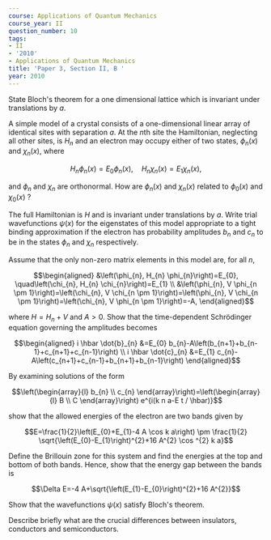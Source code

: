 ```yaml
---
course: Applications of Quantum Mechanics
course_year: II
question_number: 10
tags:
- II
- '2010'
- Applications of Quantum Mechanics
title: 'Paper 3, Section II, B '
year: 2010
---
```




State Bloch's theorem for a one dimensional lattice which is invariant under translations by $a$.

A simple model of a crystal consists of a one-dimensional linear array of identical sites with separation $a$. At the $n$th site the Hamiltonian, neglecting all other sites, is $H_{n}$ and an electron may occupy either of two states, $\phi_{n}(x)$ and $\chi_{n}(x)$, where

$$H_{n} \phi_{n}(x)=E_{0} \phi_{n}(x), \quad H_{n} \chi_{n}(x)=E_{1} \chi_{n}(x),$$

and $\phi_{n}$ and $\chi_{n}$ are orthonormal. How are $\phi_{n}(x)$ and $\chi_{n}(x)$ related to $\phi_{0}(x)$ and $\chi_{0}(x)$ ?

The full Hamiltonian is $H$ and is invariant under translations by $a$. Write trial wavefunctions $\psi(x)$ for the eigenstates of this model appropriate to a tight binding approximation if the electron has probability amplitudes $b_{n}$ and $c_{n}$ to be in the states $\phi_{n}$ and $\chi_{n}$ respectively.

Assume that the only non-zero matrix elements in this model are, for all $n$,

$$\begin{aligned}
&\left(\phi_{n}, H_{n} \phi_{n}\right)=E_{0}, \quad\left(\chi_{n}, H_{n} \chi_{n}\right)=E_{1} \\
&\left(\phi_{n}, V \phi_{n \pm 1}\right)=\left(\chi_{n}, V \chi_{n \pm 1}\right)=\left(\phi_{n}, V \chi_{n \pm 1}\right)=\left(\chi_{n}, V \phi_{n \pm 1}\right)=-A,
\end{aligned}$$

where $H=H_{n}+V$ and $A>0$. Show that the time-dependent Schrödinger equation governing the amplitudes becomes

$$\begin{aligned}
i \hbar \dot{b}_{n} &=E_{0} b_{n}-A\left(b_{n+1}+b_{n-1}+c_{n+1}+c_{n-1}\right) \\
i \hbar \dot{c}_{n} &=E_{1} c_{n}-A\left(c_{n+1}+c_{n-1}+b_{n+1}+b_{n-1}\right)
\end{aligned}$$

By examining solutions of the form

$$\left(\begin{array}{l}
b_{n} \\
c_{n}
\end{array}\right)=\left(\begin{array}{l}
B \\
C
\end{array}\right) e^{i(k n a-E t / \hbar)}$$

show that the allowed energies of the electron are two bands given by

$$E=\frac{1}{2}\left(E_{0}+E_{1}-4 A \cos k a\right) \pm \frac{1}{2} \sqrt{\left(E_{0}-E_{1}\right)^{2}+16 A^{2} \cos ^{2} k a}$$

Define the Brillouin zone for this system and find the energies at the top and bottom of both bands. Hence, show that the energy gap between the bands is

$$\Delta E=-4 A+\sqrt{\left(E_{1}-E_{0}\right)^{2}+16 A^{2}}$$

Show that the wavefunctions $\psi(x)$ satisfy Bloch's theorem.

Describe briefly what are the crucial differences between insulators, conductors and semiconductors.